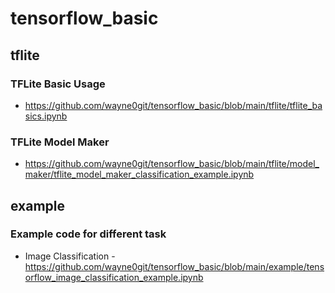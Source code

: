 # tensorflow_basic

## tflite
### TFLite Basic Usage
- https://github.com/wayne0git/tensorflow_basic/blob/main/tflite/tflite_basics.ipynb
### TFLite Model Maker
- https://github.com/wayne0git/tensorflow_basic/blob/main/tflite/model_maker/tflite_model_maker_classification_example.ipynb

## example
### Example code for different task
- Image Classification - https://github.com/wayne0git/tensorflow_basic/blob/main/example/tensorflow_image_classification_example.ipynb
